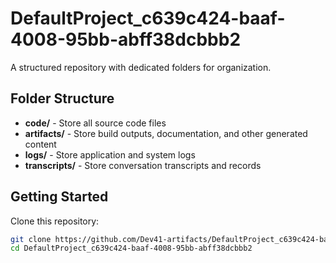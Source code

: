 # DefaultProject_c639c424-baaf-4008-95bb-abff38dcbbb2
A structured repository with dedicated folders for organization.

## Folder Structure

- **code/** - Store all source code files
- **artifacts/** - Store build outputs, documentation, and other generated content
- **logs/** - Store application and system logs
- **transcripts/** - Store conversation transcripts and records

## Getting Started

Clone this repository:
```bash
git clone https://github.com/Dev41-artifacts/DefaultProject_c639c424-baaf-4008-95bb-abff38dcbbb2
cd DefaultProject_c639c424-baaf-4008-95bb-abff38dcbbb2
```

